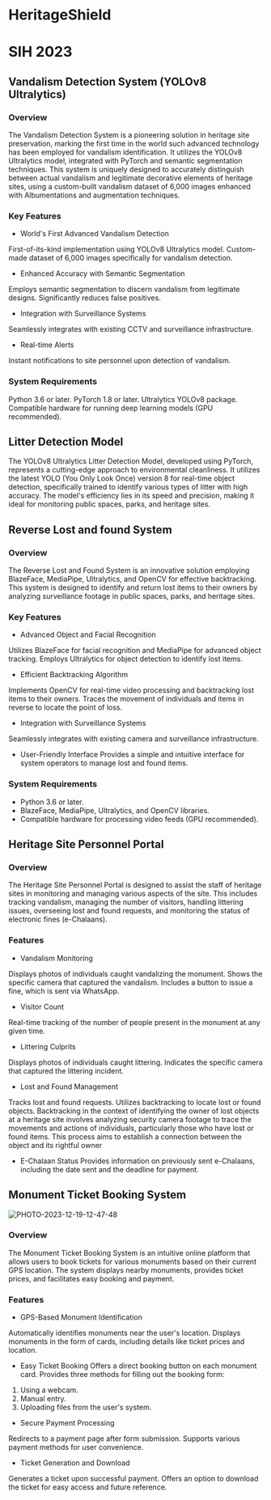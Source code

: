 # HeritageShield
# SIH 2023

## Vandalism Detection System (YOLOv8 Ultralytics)

### Overview

The Vandalism Detection System is a pioneering solution in heritage site preservation, marking the first time in the world such advanced technology has been employed for vandalism identification. It utilizes the YOLOv8 Ultralytics model, integrated with PyTorch and semantic segmentation techniques. This system is uniquely designed to accurately distinguish between actual vandalism and legitimate decorative elements of heritage sites, using a custom-built vandalism dataset of 6,000 images enhanced with Albumentations and augmentation techniques.

### Key Features

- World's First Advanced Vandalism Detection
  
First-of-its-kind implementation using YOLOv8 Ultralytics model.
Custom-made dataset of 6,000 images specifically for vandalism detection.
  
- Enhanced Accuracy with Semantic Segmentation
  
Employs semantic segmentation to discern vandalism from legitimate designs.
Significantly reduces false positives.

- Integration with Surveillance Systems
  
Seamlessly integrates with existing CCTV and surveillance infrastructure.

- Real-time Alerts
  
Instant notifications to site personnel upon detection of vandalism.

### System Requirements

Python 3.6 or later.
PyTorch 1.8 or later.
Ultralytics YOLOv8 package.
Compatible hardware for running deep learning models (GPU recommended).

## Litter Detection Model
The YOLOv8 Ultralytics Litter Detection Model, developed using PyTorch, represents a cutting-edge approach to environmental cleanliness.
It utilizes the latest YOLO (You Only Look Once) version 8 for real-time object detection, specifically trained to identify various types of litter with high accuracy.
The model's efficiency lies in its speed and precision, making it ideal for monitoring public spaces, parks, and heritage sites.

## Reverse Lost and found System
### Overview

The Reverse Lost and Found System is an innovative solution employing BlazeFace, MediaPipe, Ultralytics, and OpenCV for effective backtracking. This system is designed to identify and return lost items to their owners by analyzing surveillance footage in public spaces, parks, and heritage sites.

### Key Features

- Advanced Object and Facial Recognition
  
Utilizes BlazeFace for facial recognition and MediaPipe for advanced object tracking.
Employs Ultralytics for object detection to identify lost items.

- Efficient Backtracking Algorithm
  
Implements OpenCV for real-time video processing and backtracking lost items to their owners.
Traces the movement of individuals and items in reverse to locate the point of loss.

- Integration with Surveillance Systems
  
Seamlessly integrates with existing camera and surveillance infrastructure.

- User-Friendly Interface
Provides a simple and intuitive interface for system operators to manage lost and found items.

### System Requirements

- Python 3.6 or later.
- BlazeFace, MediaPipe, Ultralytics, and OpenCV libraries.
- Compatible hardware for processing video feeds (GPU recommended).

## Heritage Site Personnel Portal

### Overview

The Heritage Site Personnel Portal is designed to assist the staff of heritage sites in monitoring and managing various aspects of the site. This includes tracking vandalism, managing the number of visitors, handling littering issues, overseeing lost and found requests, and monitoring the status of electronic fines (e-Chalaans).

### Features
- Vandalism Monitoring
  
Displays photos of individuals caught vandalizing the monument.
Shows the specific camera that captured the vandalism.
Includes a button to issue a fine, which is sent via WhatsApp.

- Visitor Count
  
Real-time tracking of the number of people present in the monument at any given time.

- Littering Culprits
  
Displays photos of individuals caught littering.
Indicates the specific camera that captured the littering incident.

- Lost and Found Management
  
Tracks lost and found requests.
Utilizes backtracking to locate lost or found objects.
Backtracking in the context of identifying the owner of lost objects at a heritage site involves analyzing security camera footage to trace the movements and actions of individuals, particularly those who have lost or found items. This process aims to establish a connection between the object and its rightful owner

- E-Chalaan Status
Provides information on previously sent e-Chalaans, including the date sent and the deadline for payment.

## Monument Ticket Booking System

![PHOTO-2023-12-19-12-47-48](https://github.com/gopal-ag/HeritageShield/assets/109476637/c6c588c4-05c7-47c9-b9f1-3ead97bf7fab)

### Overview

The Monument Ticket Booking System is an intuitive online platform that allows users to book tickets for various monuments based on their current GPS location. The system displays nearby monuments, provides ticket prices, and facilitates easy booking and payment.

### Features

- GPS-Based Monument Identification
  
Automatically identifies monuments near the user's location.
Displays monuments in the form of cards, including details like ticket prices and location.

- Easy Ticket Booking
Offers a direct booking button on each monument card.
Provides three methods for filling out the booking form:
1. Using a webcam.
2. Manual entry.
3. Uploading files from the user's system.
   
- Secure Payment Processing
  
Redirects to a payment page after form submission.
Supports various payment methods for user convenience.

- Ticket Generation and Download
  
Generates a ticket upon successful payment.
Offers an option to download the ticket for easy access and future reference.
